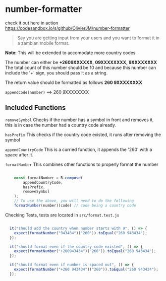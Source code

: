 # number-formatter

check it out here in action https://codesandbox.io/s/github/OlivierJM/number-formatter

> Say you are getting input from your users and you want to format it in a zambian mobile format.

**Note**: This will be extended to accomodate more country codes

The number can either be **+2609XXXXXX**, **09XXXXXXXX**, **9XXXXXXXX** The total count of this number should be 10 and because this number can include the '+'
sign, you should pass it as a string.

The return value should be formatted as follows **260 9XXXXXXXX**

`appendCode(number)` ==> 260 9XXXXXXXX

## Included Functions

`removeSymbol` Checks if the number has a symbol in front and removes it, this is in case the number had a country code already.

`hasPrefix` This checks if the country code existed, it runs after removing the symbol

`appendCountryCode` This is a curried function, it appends the '260' with a space after it.

`formatNumber` This combines other functions to properly format the number

```Javascript

    const formatNumber = R.compose(
        appendCountryCode,
        hasPrefix,
        removeSymbol
    );
    // To use the above, you will need to do the following
    formatNumber(number)(code) // code being a country code

```

Checking Tests, tests are located in `src/format.test.js`

```Javascript

  it("should add the country when number starts with 9", () => {
    expect(formatNumber("943434")("260")).toEqual("260 943434");
  });

  it("should format even if the country code existed", () => {
    expect(formatNumber("+260943434")("260")).toEqual("260 943434");
  });

  it("should format even if number is spaced out", () => {
    expect(formatNumber("+260 943434")("260")).toEqual("260 943434");
  });

```
